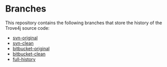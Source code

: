 # Branches

This repository contains the following branches that store the history of the
Trove4j source code:

* [svn-original](../../tree/svn-original)
* [svn-clean](../../tree/svn-clean)
* [bitbucket-original](../../tree/bitbucket-original)
* [bitbucket-clean](../../tree/bitbucket-clean)
* [full-history](../../tree/bitbucket-clean)
